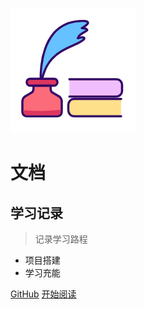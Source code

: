 ![logo](_media/logo.png)

# 文档

## 学习记录

> 记录学习路程

- 项目搭建
- 学习充能

[GitHub](<https://github.com/ying010/wzy.github.io>)
[开始阅读](README.md)